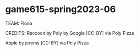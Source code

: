 # game615-spring2023-06

TEAM:
Fiona
 

CREDITS:
Raccoon by Poly by Google [CC-BY] via Poly Pizza


Apple by jeremy [CC-BY] via Poly Pizza
